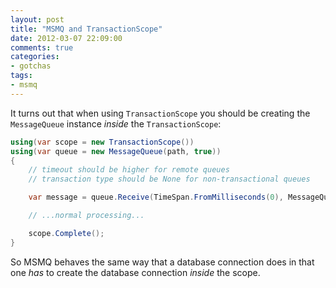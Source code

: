 ```yaml
---
layout: post
title: "MSMQ and TransactionScope"
date: 2012-03-07 22:09:00
comments: true
categories:
- gotchas
tags:
- msmq 
---
```


It turns out that when using `TransactionScope` you should be creating the `MessageQueue` instance *inside* the `TransactionScope`:

``` c#
using(var scope = new TransactionScope())
using(var queue = new MessageQueue(path, true))
{
	// timeout should be higher for remote queues
	// transaction type should be None for non-transactional queues

	var message = queue.Receive(TimeSpan.FromMilliseconds(0), MessageQueueTransactionType.Automatic);

	// ...normal processing...

	scope.Complete();
}
```

So MSMQ behaves the same way that a database connection does in that one *has* to create the database connection *inside* the scope.
